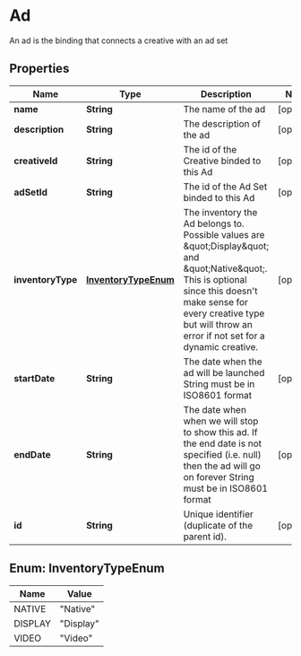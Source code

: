 

# Ad

An ad is the binding that connects a creative with an ad set

## Properties

| Name | Type | Description | Notes |
|------------ | ------------- | ------------- | -------------|
|**name** | **String** | The name of the ad |  [optional] |
|**description** | **String** | The description of the ad |  [optional] |
|**creativeId** | **String** | The id of the Creative binded to this Ad |  [optional] |
|**adSetId** | **String** | The id of the Ad Set binded to this Ad |  [optional] |
|**inventoryType** | [**InventoryTypeEnum**](#InventoryTypeEnum) | The inventory the Ad belongs to. Possible values are \&quot;Display\&quot; and \&quot;Native\&quot;. This is optional since this doesn&#39;t make sense for every creative type but will throw an error if not set for a dynamic creative. |  [optional] |
|**startDate** | **String** | The date when the ad will be launched  String must be in ISO8601 format |  [optional] |
|**endDate** | **String** | The date when when we will stop to show this ad. If the end date is not specified (i.e. null) then the ad will go on forever  String must be in ISO8601 format |  [optional] |
|**id** | **String** | Unique identifier (duplicate of the parent id). |  [optional] |



## Enum: InventoryTypeEnum

| Name | Value |
|---- | -----|
| NATIVE | &quot;Native&quot; |
| DISPLAY | &quot;Display&quot; |
| VIDEO | &quot;Video&quot; |




